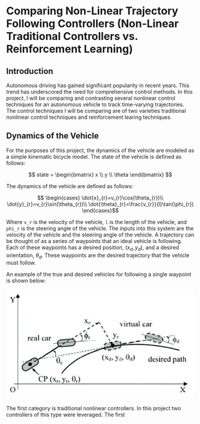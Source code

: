 # Comparing Non-Linear Trajectory Following Controllers (Non-Linear Traditional Controllers vs. Reinforcement Learning)

## Introduction

Autonomous driving has gained significant popularity in recent years. This trend has underscored the need for comprehensive control methods. In this project, I will be comparing and contrasting several nonlinear control techniques for an autonomous vehicle to track time-varying trajectories. The control techniques I will be comparing are of two varieties traditional nonlinear control techniques and reinforcement learing techniques.

## Dynamics of the Vehicle

For the purposes of this project, the dynamics of the vehicle are modeled as a simple kinematic bicycle model. The state of the vehicle is defined as follows:

```math

state = \begin{bmatrix} x \\ y \\ \theta \end{bmatrix}

```

The dynamics of the vehicle are defined as follows:

```math

 \begin{cases} \dot{x}_{r}=v_{r}\cos(\theta_{r})\\ 
 \dot{y}_{r}=v_{r}\sin(\theta_{r})\\ 
 \dot{\theta}_{r}=\frac{v_{r}}{l}\tan(\phi_{r}) \end{cases}
```

Where `v_r` is the velocity of the vehicle, `l` is the length of the vehicle, and `phi_r` is the steering angle of the vehicle. The inputs into this system are the velocity of the vehicle and the steering angle of the vehicle. A trajectory can be thought of as a series of waypoints that an ideal vehicle is following. Each of these waypoints has a desired position, $(x_d, y_d)$, and a desired orientation, $\theta_d$. These waypoints are the desired trajectory that the vehicle must follow.

An example of the true and desired vehicles for following a single waypoint is shown below:

![Single Waypoint](figures/bike_model.png)

The first category is traditional nonlinear controllers. In this project two controllers of this type were leveraged. The first
